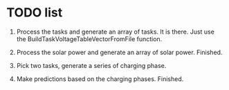 TODO list
=========

1. Process the tasks and generate an array of tasks.
   It is there. Just use the BuildTaskVoltageTableVectorFromFile function. 

2. Process the solar power and generate an array of solar power.
   Finished.	

3. Pick two tasks, generate a series of charging phase.

4. Make predictions based on the charging phases.
   Finished.
